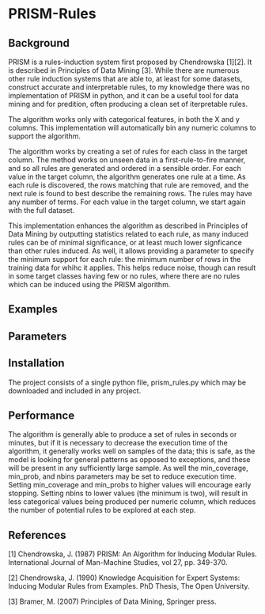 # PRISM-Rules

## Background
PRISM is a rules-induction system first proposed by Chendrowska [1][2]. It is described in Principles of Data Mining [3]. While there are numerous other rule induction systems that are able to, at least for some datasets, construct accurate and interpretable rules, to my knowledge there was no implementation of PRISM in python, and it can be a useful tool for data mining and for predition, often producing a clean set of iterpretable rules.

The algorithm works only with categorical features, in both the X and y columns. This implementation will automatically bin any numeric columns to support the algorithm. 

The algorithm works by creating a set of rules for each class in the target column. The method works on unseen data in a first-rule-to-fire manner, and so all rules are generated and ordered in a sensible order. For each value in the target column, the algorithm generates one rule at a time. As each rule is discovered, the rows matching that rule are removed, and the next rule is found to best describe the remaining rows. The rules may have any number of terms. For each value in the target column, we start again with the full dataset. 

This implementation enhances the algorithm as described in Principles of Data Mining by outputting statistics related to each rule, as many induced rules can be of minimal significance, or at least much lower signficance than other rules induced. As well, it allows providing a parameter to specify the minimum support for each rule: the minimum number of rows in the training data for whihc it applies. This helps reduce noise, though can result in some target classes having few or no rules, where there are no rules which can be induced using the PRISM algorithm. 

## Examples

## Parameters



## Installation
The project consists of a single python file, prism_rules.py which may be downloaded and included in any project. 

## Performance
The algorithm is generally able to produce a set of rules in seconds or minutes, but if it is necessary to decrease the execution time of the algorithm, it generally works well on samples of the data; this is safe, as the model is looking for general patterns as opposed to exceptions, and these will be present in any sufficiently large sample. As well the min_coverage, min_prob, and nbins parameters may be set to reduce execution time. Setting min_coverage and min_probs to higher values will encourage early stopping. Setting nbins to lower values (the minimum is two), will result in less categorical values being produced per numeric column, which reduces the number of potential rules to be explored at each step. 

## References
[1] Chendrowska, J. (1987) PRISM: An Algorithm for Inducing Modular Rules. International Journal of Man-Machine Studies, vol 27, pp. 349-370.

[2] Chendrowska, J. (1990) Knowledge Acquisition for Expert Systems: Inducing Modular Rules from Examples. PhD Thesis, The Open University. 

[3] Bramer, M. (2007) Principles of Data Mining, Springer press. 
